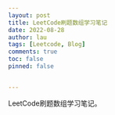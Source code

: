 ```yaml
---
layout: post
title: LeetCode刷题数组学习笔记
date: 2022-08-28
author: lau
tags: [Leetcode, Blog]
comments: true
toc: false
pinned: false


---
```


LeetCode刷题数组学习笔记。

<!-- more -->